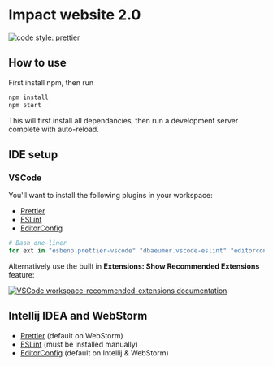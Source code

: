 # Impact website 2.0

[![code style: prettier](https://img.shields.io/badge/code_style-prettier-ff69b4.svg?style=flat-square)](https://github.com/prettier/prettier)

## How to use

First install npm, then run

```sh
npm install
npm start
```

This will first install all dependancies, then run a development server complete with auto-reload.

## IDE setup

### VSCode

You'll want to install the following plugins in your workspace:

-   [Prettier](https://marketplace.visualstudio.com/items?itemName=esbenp.prettier-vscode)
-   [ESLint](https://marketplace.visualstudio.com/items?itemName=dbaeumer.vscode-eslint)
-   [EditorConfig](https://marketplace.visualstudio.com/items?itemName=editorconfig.editorconfig)

```sh
# Bash one-liner
for ext in "esbenp.prettier-vscode" "dbaeumer.vscode-eslint" "editorconfig.editorconfig"; do code --install-extension $ext; done
```

Alternatively use the built in **Extensions: Show Recommended Extensions** feature:

[![VSCode workspace-recommended-extensions documentation](https://code.visualstudio.com/assets/docs/editor/extension-gallery/recommendations.png)](https://code.visualstudio.com/docs/editor/extension-gallery#_workspace-recommended-extensions)

## Intellij IDEA and WebStorm

-   [Prettier](https://plugins.jetbrains.com/plugin/10456-prettier) (default on WebStorm)
-   [ESLint](https://plugins.jetbrains.com/plugin/7494-eslint) (must be installed manually)
-   [EditorConfig](https://plugins.jetbrains.com/plugin/7294-editorconfig) (default on Intellij & WebStorm)
